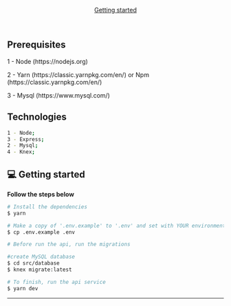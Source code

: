 <p align="center">
  <a href="#-getting-started">Getting started</a>
</p>

</br>

## Prerequisites
<p>1 - Node (https://nodejs.org)</p>
<p>2 - Yarn (https://classic.yarnpkg.com/en/) or Npm (https://classic.yarnpkg.com/en/)</p>
<p>3 - Mysql (https://www.mysql.com/)</p>

## Technologies
```bash
1 - Node;
3 - Express;
2 - Mysql;
4 - Knex;
```
## 💻 Getting started

**Follow the steps below**

```bash
# Install the dependencies
$ yarn

# Make a copy of '.env.example' to '.env' and set with YOUR environment variables.
$ cp .env.example .env

# Before run the api, run the migrations

#create MySQL database
$ cd src/database
$ knex migrate:latest

# To finish, run the api service
$ yarn dev
```

---
